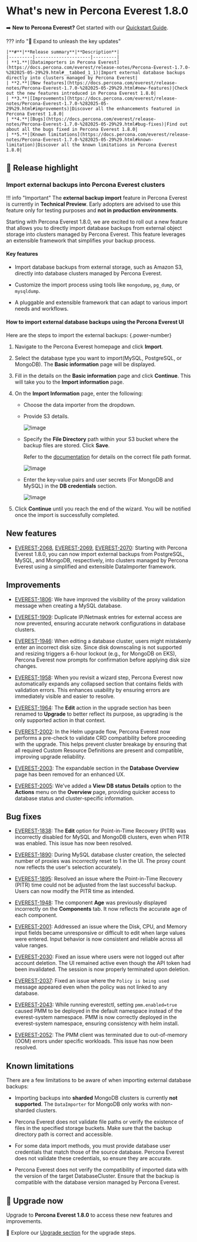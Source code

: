 # What's new in Percona Everest 1.8.0

➡️ **New to Percona Everest?** Get started with our [Quickstart Guide](https://docs.percona.com/everest/quick-install.html).


??? info "🔑 Expand to unleash the key updates"

    |**#**|**Release summary**|**Description**|
    |---------|---------------------|---------|
    | **1.**|[Dataimporters in Percona Everest](https://docs.percona.com/everest/release-notes/Percona-Everest-1.7.0-%282025-05-29%29.html#__tabbed_1_1)|Import external database backups directly into clusters managed by Percona Everest|
    | **2.**|[New features](https://docs.percona.com/everest/release-notes/Percona-Everest-1.7.0-%282025-05-29%29.html#new-features)|Check out the new features introduced in Percona Everest 1.8.0|
    | **3.**|[Improvements](https://docs.percona.com/everest/release-notes/Percona-Everest-1.7.0-%282025-05-29%29.html#improvements)|Discover all the enhancements featured in Percona Everest 1.8.0|
    | **4.**|[Bugs](https://docs.percona.com/everest/release-notes/Percona-Everest-1.7.0-%282025-05-29%29.html#bug-fixes)|Find out about all the bugs fixed in Percona Everest 1.8.0|
    | **5.**|[Known limitations](https://docs.percona.com/everest/release-notes/Percona-Everest-1.7.0-%282025-05-29%29.html#known-limitation)|Discover all the known limitations in Percona Everest 1.8.0|


## 🌟 Release highlight

### Import external backups into Percona Everest clusters

!!! info "Important"
    The **external backup import** feature in Percona Everest is currently in **Technical Preview**. Early adopters are advised to use this feature only for testing purposes and **not in production environments**.

Starting with Percona Everest 1.8.0, we are excited to roll out a new feature that allows you to directly import database backups from external object storage into clusters managed by Percona Everest. This feature leverages an extensible framework that simplifies your backup process.

#### Key features

- Import database backups from external storage, such as Amazon S3, directly into database clusters managed by Percona Everest.

- Customize the import process using tools like `mongodump`, `pg_dump`, or `mysqldump`.

- A pluggable and extensible framework that can adapt to various import needs and workflows.
    
#### How to import external database backups using the Percona Everest UI

Here are the steps to import the external backups:
{.power-number}

1. Navigate to the Percona Everest homepage and click **Import**.
    
2. Select the database type you want to import(MySQL, PostgreSQL, or MongoDB). The **Basic information** page will be displayed.

3. Fill in the details on the **Basic information** page and click **Continue**. This will take you to the **Import information** page.

4. On the **Import Information** page, enter the following:

    - Choose the data importer from the dropdown.

    - Provide S3 details.

        ![!image](../images/mongodb_s3_details_importers.png)

    -  Specify the **File Directory** path within your S3 bucket where the backup files are stored. Click **Save**.

        Refer to the [documentation](https://docs.percona.com/everest/backups_and_restore/how_to_import_backups.html) for details on the correct file path format.

        ![!image](../images/importers_mongo_file_path.png)

    -  Enter the key-value pairs and user secrets (For MongoDB and MySQL) in the **DB credentials** section.

        ![!image](../images/importers_mongodb_db_credentials.png)

5. Click **Continue** until you reach the end of the wizard. You will be notified once the import is successfully completed.


## New features

- [EVEREST-2068](https://perconadev.atlassian.net/browse/EVEREST-2068), [EVEREST-2069](https://perconadev.atlassian.net/browse/EVEREST-2069), [EVEREST-2070](https://perconadev.atlassian.net/browse/EVEREST-2070): Starting with Percona Everest 1.8.0, you can now import external backups from PostgreSQL, MySQL, and MongoDB, respectively, into clusters managed by Percona Everest using a simplified and extensible DataImporter framework.



## Improvements

- [EVEREST-1806](https://perconadev.atlassian.net/browse/EVEREST-1806): We have improved the visibility of the proxy validation message when creating a MySQL database.

- [EVEREST-1909](https://perconadev.atlassian.net/browse/EVEREST-1909): Duplicate IP/Netmask entries for external access are now prevented, ensuring accurate network configurations in database clusters.

- [EVEREST-1946](https://perconadev.atlassian.net/browse/EVEREST-1946): When editing a database cluster, users might mistakenly enter an incorrect disk size. Since disk downscaling is not supported and resizing triggers a 6-hour lockout (e.g., for MongoDB on EKS), Percona Everest now prompts for confirmation before applying disk size changes.

- [EVEREST-1958](https://perconadev.atlassian.net/browse/EVEREST-1958): When you revisit a wizard step, Percona Everest now automatically expands any collapsed section that contains fields with validation errors. This enhances usability by ensuring errors are immediately visible and easier to resolve.

- [EVEREST-1964](https://perconadev.atlassian.net/browse/EVEREST-1964): The **Edit** action in the upgrade section has been renamed to **Upgrade** to better reflect its purpose, as upgrading is the only supported action in that context.

- [EVEREST-2002](https://perconadev.atlassian.net/browse/EVEREST-2002): In the Helm upgrade flow, Percona Everest now performs a pre-check to validate CRD compatibility before proceeding with the upgrade. This helps prevent cluster breakage by ensuring that all required Custom Resource Definitions are present and compatible, improving upgrade reliability.


- [EVEREST-2003](https://perconadev.atlassian.net/browse/EVEREST-2003): The expandable section in the **Database Overview** page has been removed for an enhanced UX.

- [EVEREST-2005](https://perconadev.atlassian.net/browse/EVEREST-2005): We've added a **View DB status Details** option to the **Actions** menu on the **Overview** page, providing quicker access to database status and cluster-specific information.


## Bug fixes

- [EVEREST-1838](https://perconadev.atlassian.net/browse/EVEREST-1838): The **Edit** option for Point-in-Time Recovery (PITR) was incorrectly disabled for MySQL and MongoDB clusters, even when PITR was enabled. This issue has now been resolved.


- [EVEREST-1890](https://perconadev.atlassian.net/browse/EVEREST-1890): During MySQL database cluster creation, the selected number of proxies was incorrectly reset to 1 in the UI. The proxy count now reflects the user's selection accurately.

- [EVEREST-1895](https://perconadev.atlassian.net/browse/EVEREST-1895): Resolved an issue where the Point-in-Time Recovery (PITR) time could not be adjusted from the last successful backup. Users can now modify the PITR time as intended.

- [EVEREST-1948](https://perconadev.atlassian.net/browse/EVEREST-1948): The component **Age** was previously displayed incorrectly on the **Components** tab. It now reflects the accurate age of each component.

- [EVEREST-2001](https://perconadev.atlassian.net/browse/EVEREST-2001): Addressed an issue where the Disk, CPU, and Memory input fields became unresponsive or difficult to edit when large values were entered. Input behavior is now consistent and reliable across all value ranges.

- [EVEREST-2030](https://perconadev.atlassian.net/browse/EVEREST-2030): Fixed an issue where users were not logged out after account deletion. The UI remained active even though the API token had been invalidated. The session is now properly terminated upon deletion.

- [EVEREST-2037](https://perconadev.atlassian.net/browse/EVEREST-2037): Fixed an issue where the `Policy is being used` message appeared even when the policy was not linked to any database.

- [EVEREST-2043](https://perconadev.atlassian.net/browse/EVEREST-2043): While running everestctl, setting `pmm.enabled=true` caused PMM to be deployed in the default namespace instead of the everest-system namespace. PMM is now correctly deployed in the everest-system namespace, ensuring consistency with helm install.

- [EVEREST-2052](https://perconadev.atlassian.net/browse/EVEREST-2052): The PMM client was terminated due to out-of-memory (OOM) errors under specific workloads. This issue has now been resolved.


## Known limitations

There are a few limitations to be aware of when importing external database backups:

- Importing backups into **sharded** MongoDB clusters is currently **not supported**. The `DataImporter` for MongoDB only works with non-sharded clusters.

- Percona Everest does not validate file paths or verify the existence of files in the specified storage buckets. Make sure that the backup directory path is correct and accessible.

- For some data import methods, you must provide database user credentials that match those of the source database. Percona Everest does not validate these credentials, so ensure they are accurate.

- Percona Everest does not verify the compatibility of imported data with the version of the target DatabaseCluster. Ensure that the backup is compatible with the database version managed by Percona Everest.


## 🚀 Upgrade now

Upgrade to **Percona Everest 1.8.0** to access these new features and improvements.

📘 Explore our [Upgrade section](https://docs.percona.com/everest/upgrade/upgrade_with_helm.html) for the upgrade steps.
